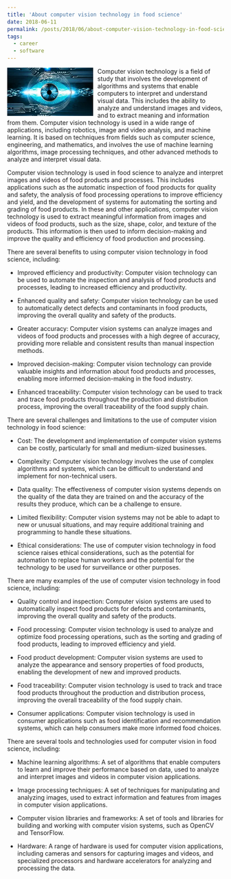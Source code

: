 ```yaml
---
title: 'About computer vision technology in food science'
date: 2018-06-11
permalink: /posts/2018/06/about-computer-vision-technology-in-food-science/
tags:
  - career
  - software
---
```


<img width="200" alt="computer vision" src="/images/posts/about-computer-vision-technology-in-food-science.webp" style="float: left; margin-right: 10px;" /> Computer vision technology is a field of study that involves the development of algorithms and systems that enable computers to interpret and understand visual data. This includes the ability to analyze and understand images and videos, and to extract meaning and information from them. Computer vision technology is used in a wide range of applications, including robotics, image and video analysis, and machine learning. It is based on techniques from fields such as computer science, engineering, and mathematics, and involves the use of machine learning algorithms, image processing techniques, and other advanced methods to analyze and interpret visual data.

Computer vision technology is used in food science to analyze and interpret images and videos of food products and processes. This includes applications such as the automatic inspection of food products for quality and safety, the analysis of food processing operations to improve efficiency and yield, and the development of systems for automating the sorting and grading of food products. In these and other applications, computer vision technology is used to extract meaningful information from images and videos of food products, such as the size, shape, color, and texture of the products. This information is then used to inform decision-making and improve the quality and efficiency of food production and processing.

There are several benefits to using computer vision technology in food science, including:

* Improved efficiency and productivity: Computer vision technology can be used to automate the inspection and analysis of food products and processes, leading to increased efficiency and productivity.

* Enhanced quality and safety: Computer vision technology can be used to automatically detect defects and contaminants in food products, improving the overall quality and safety of the products.

* Greater accuracy: Computer vision systems can analyze images and videos of food products and processes with a high degree of accuracy, providing more reliable and consistent results than manual inspection methods.

* Improved decision-making: Computer vision technology can provide valuable insights and information about food products and processes, enabling more informed decision-making in the food industry.

* Enhanced traceability: Computer vision technology can be used to track and trace food products throughout the production and distribution process, improving the overall traceability of the food supply chain.

There are several challenges and limitations to the use of computer vision technology in food science:

* Cost: The development and implementation of computer vision systems can be costly, particularly for small and medium-sized businesses.

* Complexity: Computer vision technology involves the use of complex algorithms and systems, which can be difficult to understand and implement for non-technical users.

* Data quality: The effectiveness of computer vision systems depends on the quality of the data they are trained on and the accuracy of the results they produce, which can be a challenge to ensure.

* Limited flexibility: Computer vision systems may not be able to adapt to new or unusual situations, and may require additional training and programming to handle these situations.

* Ethical considerations: The use of computer vision technology in food science raises ethical considerations, such as the potential for automation to replace human workers and the potential for the technology to be used for surveillance or other purposes.

There are many examples of the use of computer vision technology in food science, including:

* Quality control and inspection: Computer vision systems are used to automatically inspect food products for defects and contaminants, improving the overall quality and safety of the products.

* Food processing: Computer vision technology is used to analyze and optimize food processing operations, such as the sorting and grading of food products, leading to improved efficiency and yield.

* Food product development: Computer vision systems are used to analyze the appearance and sensory properties of food products, enabling the development of new and improved products.

* Food traceability: Computer vision technology is used to track and trace food products throughout the production and distribution process, improving the overall traceability of the food supply chain.

* Consumer applications: Computer vision technology is used in consumer applications such as food identification and recommendation systems, which can help consumers make more informed food choices.

There are several tools and technologies used for computer vision in food science, including:

* Machine learning algorithms: A set of algorithms that enable computers to learn and improve their performance based on data, used to analyze and interpret images and videos in computer vision applications.

* Image processing techniques: A set of techniques for manipulating and analyzing images, used to extract information and features from images in computer vision applications.

* Computer vision libraries and frameworks: A set of tools and libraries for building and working with computer vision systems, such as OpenCV and TensorFlow.

* Hardware: A range of hardware is used for computer vision applications, including cameras and sensors for capturing images and videos, and specialized processors and hardware accelerators for analyzing and processing the data.

